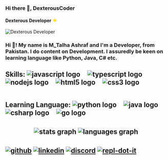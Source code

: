 ### Hi there 👋, DexterousCoder 
#### Dexterous Developer <a href='https://stars.github.com/'><img src='https://raw.githubusercontent.com/acervenky/animated-github-badges/master/assets/starbadge.gif' width='15' height='13'></a> 

![Dexterous Developer](https://media.licdn.com/dms/image/D4D16AQFXtHdlN6mUUA/profile-displaybackgroundimage-shrink_350_1400/0/1711460730690?e=1717027200&v=beta&t=kOsyFYvmSQnOgosQl2qqwFDBNXJGx0bFNVtYO9bBhGw)

<h3 align="left">Hi 👋! My name is M_Talha Ashraf and I'm a Developer, from Pakistan. I do content on Development.
I assuredly be keen on learning language like Python, Java, C# etc.</h3>

 <h2><div align="left">Skills: 
   <img src="https://cdn.jsdelivr.net/gh/devicons/devicon/icons/javascript/javascript-original.svg" height="30" alt="javascript logo"  />
  <img width="12" />
  <img src="https://cdn.jsdelivr.net/gh/devicons/devicon/icons/typescript/typescript-original.svg" height="30" alt="typescript logo"  />
  <img width="12" />
  <img src="https://cdn.jsdelivr.net/gh/devicons/devicon/icons/nodejs/nodejs-original.svg" height="30" alt="nodejs logo"  />
  <img width="12" />
  <img src="https://cdn.jsdelivr.net/gh/devicons/devicon/icons/html5/html5-original.svg" height="30" alt="html5 logo"  />
  <img width="12" />
  <img src="https://cdn.jsdelivr.net/gh/devicons/devicon/icons/css3/css3-original.svg" height="30" alt="css3 logo"  />
  <img width="12" /><h2/>
<h4><div align="left">Learning Language:
   <img src="https://cdn.jsdelivr.net/gh/devicons/devicon/icons/python/python-original.svg" height="30" alt="python logo"  />
  <img width="12" />
  <img src="https://cdn.jsdelivr.net/gh/devicons/devicon/icons/java/java-original.svg" height="30" alt="java logo"  />
  <img width="12" />
  <img src="https://cdn.jsdelivr.net/gh/devicons/devicon/icons/csharp/csharp-original.svg" height="30" alt="csharp logo"  />
  <img width="12" />
  <img src="https://cdn.jsdelivr.net/gh/devicons/devicon/icons/go/go-original.svg" height="30" alt="go logo"  />
</div><h4/>



###

<div align="center">
  <img src="https://github-readme-stats.vercel.app/api?username=maurodesouza&hide_title=false&hide_rank=false&show_icons=true&include_all_commits=true&count_private=true&disable_animations=false&theme=dracula&locale=en&hide_border=false" height="150" alt="stats graph"  />
  <img src="https://github-readme-stats.vercel.app/api/top-langs?username=maurodesouza&locale=en&hide_title=false&layout=compact&card_width=320&langs_count=5&theme=dracula&hide_border=false" height="150" alt="languages graph"  />
</div>







###


[<img src='https://cdn.jsdelivr.net/npm/simple-icons@3.0.1/icons/github.svg' alt='github' height='40'>](https://github.com/DexterousCoder )  [<img src='https://cdn.jsdelivr.net/npm/simple-icons@3.0.1/icons/linkedin.svg' alt='linkedin' height='40'>](https://www.linkedin.com/in/www.linkedin.com/in/m-talha-ashraf-700522254/)  [<img src='https://cdn.jsdelivr.net/npm/simple-icons@3.0.1/icons/discord.svg' alt='discord' height='40'>](mr.siddiqui777_11971)  [<img src='https://cdn.jsdelivr.net/npm/simple-icons@3.0.1/icons/repl-dot-it.svg' alt='repl-dot-it' height='40'>](@DexterousCoder)  

